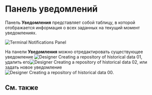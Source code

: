 # Панель уведомлений

Панель **Уведомления** представляет собой таблицу, в которой отображается информация о всех заданных на текущий момент уведомлениях.

![Terminal Notifications Panel](~/images/Terminal_Notifications_Panel.png)

На панели **Уведомления** можно отредактировать существующее уведомление ![Designer Creating a repository of historical data 01](~/images/Designer_Creating_repository_of_historical_data_01.png), удалить его![Designer Creating a repository of historical data 02](~/images/Designer_Creating_repository_of_historical_data_02.png), или задать новое уведомление ![Designer Creating a repository of historical data 00](~/images/Designer_Creating_repository_of_historical_data_00.png). 

## См. также
